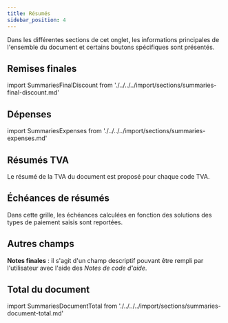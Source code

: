 ```yaml
---
title: Résumés
sidebar_position: 4
---
```


Dans les différentes sections de cet onglet, les informations principales de l'ensemble du document et certains boutons spécifiques sont présentés.

## Remises finales

import SummariesFinalDiscount from './../../../import/sections/summaries-final-discount.md'

<SummariesFinalDiscount />

## Dépenses

import SummariesExpenses from './../../../import/sections/summaries-expenses.md'

<SummariesExpenses />

## Résumés TVA

Le résumé de la TVA du document est proposé pour chaque code TVA.

## Échéances de résumés

Dans cette grille, les échéances calculées en fonction des solutions des types de paiement saisis sont reportées.

## Autres champs

**Notes finales** : il s'agit d'un champ descriptif pouvant être rempli par l'utilisateur avec l'aide des *Notes de code d'aide*.

## Total du document

import SummariesDocumentTotal from './../../../import/sections/summaries-document-total.md'

<SummariesDocumentTotal />